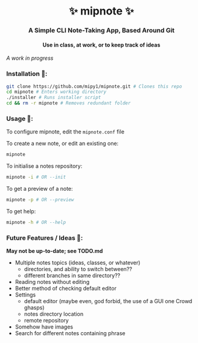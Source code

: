 <h1 align="center">✨ mipnote ✨</h1>
<h3 align="center">A Simple CLI Note-Taking App, Based Around Git</h3>
<h4 align="center">Use in class, at work, or to keep track of ideas</h4>

*A work in progress*

### Installation 🐡:
```bash
git clone https://github.com/mipy1/mipnote.git # Clones this repo
cd mipnote # Enters working directory
./installer # Runs installer script
cd && rm -r mipnote # Removes redundant folder
```

### Usage 🐼:

To configure mipnote, edit the `mipnote.conf` file

To create a new note, or edit an existing one:
```bash
mipnote
```

To initialise a notes repository:
```bash
mipnote -i # OR --init
```

To get a preview of a note:
```bash
mipnote -p # OR --preview
```

To get help:
```bash
mipnote -h # OR --help
```

### Future Features / Ideas 🐌:
**May not be up-to-date; see TODO.md**

- Multiple notes topics (ideas, classes, or whatever)
    - directories, and ability to switch between??
    - different branches in same directory??
- Reading notes without editing
- Better method of checking default editor
- Settings
    - default editor (maybe even, god forbid, the use of a GUI one Crowd ghasps)
    - notes directory location
    - remote repository
- Somehow have images
- Search for different notes containing phrase

